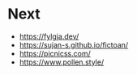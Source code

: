# Next

- https://fylgja.dev/
- https://sujan-s.github.io/fictoan/
- https://picnicss.com/
- https://www.pollen.style/